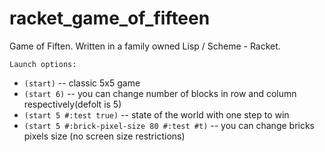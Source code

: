 # racket_game_of_fifteen
Game of Fiften. Written in a family owned Lisp / Scheme - Racket.

	Launch options:
* `(start)` -- classic 5x5 game
* `(start 6)` -- you can change number of blocks in row and column respectively(defolt is 5)
* `(start 5 #:test true)` -- state of the world with one step to win
* `(start 5 #:brick-pixel-size 80 #:test #t)` -- you can change bricks pixels size (no screen size restrictions)
